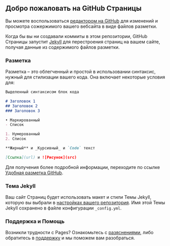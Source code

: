 ## Добро пожаловать на GitHub Страницы

Вы можете воспользоваться [редактором на GitHub](https://github.com/solidados/JavaScript_basics/edit/gh-pages/index.md) для изменений и просмотра сожержимого вашего вебсайта в виде файлов разметки.

Когда бы вы ни создавали коммиты в этом репозитории, GitHub Страницы запустит [Jekyll](https://jekyllrb.com/) для перестроения страниц на вашем сайте, получая данные из содержимого файлов разметки.

### Разметка

Разметка – это облегченный и простой в использовании синтаксис, нужный для стилизации вашего кода. Она включает некоторые условия для:

```markdown
Выделенный синтаксисом блок кода

# Заголовок 1
## Заголовок 2
### Заголовок 3

• Маркированный
- Список

1. Нумерованный
2. Список

**Жирный** и _Курсивный_ и `Code` текст

[Ссылка](url) и ![Рисунок](src)
```

Для получения более подробной информации, переходите по ссылке [Удобная разметка GitHub](https://guides.github.com/features/mastering-markdown/).

### Тема Jekyll

Ваш сайт Страниц будет использовать макет и стили Темы Jekyll, которую вы выбрали в [настройках вашего репозитория](https://github.com/solidados/JavaScript_basics/settings/pages). Имя этой Темы Jekyll сохранено в файле конфигурации `_config.yml`.

### Поддержка и Помощь

Возникли трудности с Pages? Ознакомьтесь с [разяснениями](https://docs.github.com/categories/github-pages-basics/), либо обратитесь в [поддержку](https://support.github.com/contact) и мы поможем вам разобраться.
